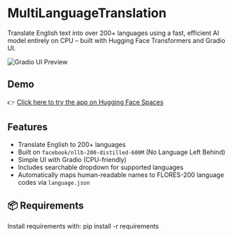 # MultiLanguageTranslation

Translate English text into over 200+ languages using a fast, efficient AI model entirely on CPU – built with Hugging Face Transformers and Gradio UI.

![Gradio UI Preview](https://huggingface.co/spaces/Naksh7/MultiLanguageTranslation/resolve/main/preview.png) 

## Demo

👉 [Click here to try the app on Hugging Face Spaces](https://huggingface.co/spaces/Naksh7/MultiLanguageTranslation)

## Features

- Translate English to 200+ languages
- Built on `facebook/nllb-200-distilled-600M` (No Language Left Behind)
- Simple UI with Gradio (CPU-friendly)
- Includes searchable dropdown for supported languages
- Automatically maps human-readable names to FLORES-200 language codes via `language.json`


## 📦 Requirements

Install requirements with:
pip install -r requirements
